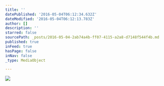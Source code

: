 ```yaml
---
title: ''
datePublished: '2016-05-04T06:12:34.632Z'
dateModified: '2016-05-04T06:12:13.783Z'
author: []
description: ''
starred: false
sourcePath: _posts/2016-05-04-2ab74a4b-ff07-4115-a2a8-d7148f544f4b.md
published: true
inFeed: true
hasPage: false
inNav: false
_type: MediaObject

---
```

![](https://the-grid-user-content.s3-us-west-2.amazonaws.com/80d03b5d-8650-4f7e-9872-2dd6cd13f909.jpg)